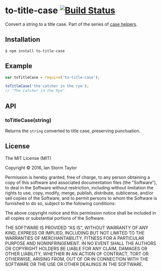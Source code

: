 
# to-title-case [![Build Status](https://travis-ci.org/ianstormtaylor/to-space-case.svg?branch=master)](https://travis-ci.org/ianstormtaylor/to-space-case)

Convert a string to a title case. Part of the series of [case helpers](https://github.com/ianstormtaylor/to-case).


## Installation

```
$ npm install to-title-case
```


## Example

```js
var toTitleCase = require('to-title-case');

toTitleCase('the catcher in the rye'); 
// "The Catcher in the Rye"
```


## API

### toTitleCase(string)
  
Returns the `string` converted to title case, preserving punctuation.


## License

The MIT License (MIT)

Copyright &copy; 2016, Ian Storm Taylor

Permission is hereby granted, free of charge, to any person obtaining a copy of this software and associated documentation files (the "Software"), to deal in the Software without restriction, including without limitation the rights to use, copy, modify, merge, publish, distribute, sublicense, and/or sell copies of the Software, and to permit persons to whom the Software is furnished to do so, subject to the following conditions:

The above copyright notice and this permission notice shall be included in all copies or substantial portions of the Software.

THE SOFTWARE IS PROVIDED "AS IS", WITHOUT WARRANTY OF ANY KIND, EXPRESS OR IMPLIED, INCLUDING BUT NOT LIMITED TO THE WARRANTIES OF MERCHANTABILITY, FITNESS FOR A PARTICULAR PURPOSE AND NONINFRINGEMENT. IN NO EVENT SHALL THE AUTHORS OR COPYRIGHT HOLDERS BE LIABLE FOR ANY CLAIM, DAMAGES OR OTHER LIABILITY, WHETHER IN AN ACTION OF CONTRACT, TORT OR OTHERWISE, ARISING FROM, OUT OF OR IN CONNECTION WITH THE SOFTWARE OR THE USE OR OTHER DEALINGS IN THE SOFTWARE.
